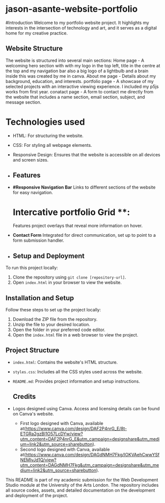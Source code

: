 # jason-asante-website-portfolio
#Introduction
Welcome to my portfolio website project. It highlights my interests in the intersection of technology and art, and it serves as a digital home for my creative practice.

## Website Structure
The website is structured into several main sections:
 Home page - A welcoming hero section with with my logo in the top left, title in the centre at the top and my navigation bar also a big logo of a lightbulb and a brain inside this was created by me in canva.
About me page - Details about my background, education, and interests.
portfolio page - A showcase of my selected projects with an interactive viewing experience. I included my p5js works from first year.
conatact page - A form to contact me directly from the website that includes a name section, email section, subject, and message section.

# Technologies used
- HTML: For structuring the website.
- CSS: For styling all webpage elements.
- Responsive Design: Ensures that the website is accessible on all devices and screen sizes.

- ## Features
- **#Responsive Navigation Bar** Links to different sections of the website for easy navigation.
  # Intercative portfolio Grid **:
   Features project overlays that reveal more information on hover.
- **Contact Form** Integrated for direct communication, set up to point to a form submission handler.

- ## Setup and Deployment
To run this project locally:
1. Clone the repository using `git clone [repository-url]`.
2. Open `index.html` in your browser to view the website.

 ## Installation and Setup

Follow these steps to set up the project locally:

1. Download the ZIP file from the repository.
2. Unzip the file to your desired location.
3. Open the folder in your preferred code editor.
4. Open the `index.html` file in a web browser to view the project.

## Project Structure

- `index.html`: Contains the website's HTML structure.
- `styles.css`: Includes all the CSS styles used across the website.
- `README.md`: Provides project information and setup instructions.

  ## Credits

- Logos designed using Canva. Access and licensing details can be found on Canva's website. 
  - First logo designed with Canva, available at(https://www.canva.com/design/DAF2P4nrG_E/8t-ETGRa2gzBI1O57LcDYw/view?utm_content=DAF2P4nrG_E&utm_campaign=designshare&utm_medium=link2&utm_source=sharebutton).
  - Second logo designed with Canva, available at(https://www.canva.com/design/DAGdNMH7Fkg/IOKVAehCwwYSfNEMIvJd1Q/view?utm_content=DAGdNMH7Fkg&utm_campaign=designshare&utm_medium=link2&utm_source=sharebutton).

 This README is part of my academic submission for the Web Development Studio module at the University of the Arts London. The repository includes all source codes, assets, and detailed documentation on the development and deployment of the project.

